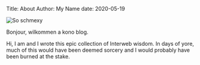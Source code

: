 Title: About
Author: My Name
date: 2020-05-19

![So schmexy][my_sweet_photo]

Bonjour, wilkommen a kono blog.

Hi, I am <username> and I wrote this epic collection of Interweb
wisdom. In days of yore, much of this would have been deemed sorcery
and I would probably have been burned at the stake.

[my_sweet_photo]: {static}/images/HotPhotoOfMe.jpg
